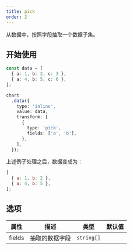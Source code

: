 ```yaml
---
title: pick
order: 2
---
```


从数据中，按照字段抽取一个数据子集。

## 开始使用

```ts
const data = [
  { a: 1, b: 2, c: 3 },
  { a: 4, b: 5, c: 6 },
];

chart
  .data({
    type: 'inline',
    value: data,
    transform: [
      {
        type: 'pick',
        fields: ['a', 'b'],
      },
    ],
  });
```

上述例子处理之后，数据变成为：

```js
[
  { a: 1, b: 2 },
  { a: 4, b: 5 },
];
```

## 选项

| 属性 | 描述 | 类型 | 默认值|
| -------------| ----------------------------------------------------------- | -----------------------------| --------------------|
| fields       | 抽取的数据字段                                                | `string[]`                    |                    |
